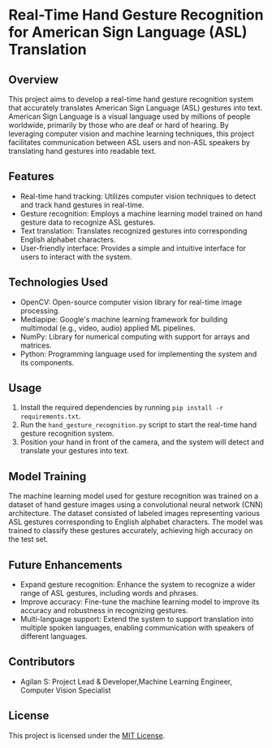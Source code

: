 # Real-Time Hand Gesture Recognition for American Sign Language (ASL) Translation

## Overview
This project aims to develop a real-time hand gesture recognition system that accurately translates American Sign Language (ASL) gestures into text. American Sign Language is a visual language used by millions of people worldwide, primarily by those who are deaf or hard of hearing. By leveraging computer vision and machine learning techniques, this project facilitates communication between ASL users and non-ASL speakers by translating hand gestures into readable text.

## Features
- Real-time hand tracking: Utilizes computer vision techniques to detect and track hand gestures in real-time.
- Gesture recognition: Employs a machine learning model trained on hand gesture data to recognize ASL gestures.
- Text translation: Translates recognized gestures into corresponding English alphabet characters.
- User-friendly interface: Provides a simple and intuitive interface for users to interact with the system.

## Technologies Used
- OpenCV: Open-source computer vision library for real-time image processing.
- Mediapipe: Google's machine learning framework for building multimodal (e.g., video, audio) applied ML pipelines.
- NumPy: Library for numerical computing with support for arrays and matrices.
- Python: Programming language used for implementing the system and its components.

## Usage
1. Install the required dependencies by running `pip install -r requirements.txt`.
2. Run the `hand_gesture_recognition.py` script to start the real-time hand gesture recognition system.
3. Position your hand in front of the camera, and the system will detect and translate your gestures into text.

## Model Training
The machine learning model used for gesture recognition was trained on a dataset of hand gesture images using a convolutional neural network (CNN) architecture. The dataset consisted of labeled images representing various ASL gestures corresponding to English alphabet characters. The model was trained to classify these gestures accurately, achieving high accuracy on the test set.

## Future Enhancements
- Expand gesture recognition: Enhance the system to recognize a wider range of ASL gestures, including words and phrases.
- Improve accuracy: Fine-tune the machine learning model to improve its accuracy and robustness in recognizing gestures.
- Multi-language support: Extend the system to support translation into multiple spoken languages, enabling communication with speakers of different languages.

## Contributors
- Agilan S: Project Lead & Developer,Machine Learning Engineer, Computer Vision Specialist

## License
This project is licensed under the [MIT License](LICENSE).
